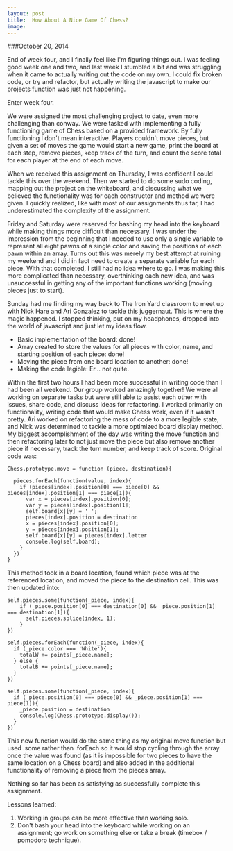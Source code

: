 ```yaml
---
layout: post
title:  How About A Nice Game Of Chess?
image:
---
```


###October 20, 2014

End of week four, and I finally feel like I'm figuring things out. I was feeling good week one and two, and last week I stumbled a bit and was struggling when it came to actually writing out the code on my own. I could fix broken code, or try and refactor, but actually writing the javascript to make our projects function was just not happening.

Enter week four.

We were assigned the most challenging project to date, even more challenging than conway. We were tasked with implementing a fully functioning game of Chess based on a provided framework. By fully functioning I don't mean interactive. Players couldn't move pieces, but given a set of moves the game would start a new game, print the board at each step, remove pieces, keep track of the turn, and count the score total for each player at the end of each move.

When we received this assignment on Thursday, I was confident I could tackle this over the weekend. Then we started to do some sudo coding, mapping out the project on the whiteboard, and discussing what we believed the functionality was for each constructor and method we were given. I quickly realized, like with most of our assignments thus far, I had underestimated the complexity of the assignment.

Friday and Saturday were reserved for bashing my head into the keyboard while making things more difficult than necessary. I was under the impression from the beginning that I needed to use only a single variable to represent all eight pawns of a single color and saving the positions of each pawn within an array. Turns out this was merely my best attempt at ruining my weekend and I did in fact need to create a separate variable for each piece. With that completed, I still had no idea where to go. I was making this more complicated than necessary, overthinking each new idea, and was unsuccessful in getting any of the important functions working (moving pieces just to start).

Sunday had me finding my way back to The Iron Yard classroom to meet up with Nick Hare and Ari Gonzalez to tackle this juggernaut. This is where the magic happened. I stopped thinking, put on my headphones, dropped into the world of javascript and just let my ideas flow.

 * Basic implementation of the board: done!
 * Array created to store the values for all pieces with color, name, and starting position of each piece: done!
 * Moving the piece from one board location to another: done!
 * Making the code legible: Er... not quite.

 Within the first two hours I had been more successful in writing code than I had been all weekend. Our group worked amazingly together! We were all working on separate tasks but were still able to assist each other with issues, share code, and discuss ideas for refactoring. I worked primarily on functionality, writing code that would make Chess work, even if it wasn't pretty. Ari worked on refactoring the mess of code to a more legible state, and Nick was determined to tackle a more optimized board display method. My biggest accomplishment of the day was writing the move function and then refactoring later to not just move the piece but also remove another piece if necessary, track the turn number, and keep track of score. Original code was:

    Chess.prototype.move = function (piece, destination){

      pieces.forEach(function(value, index){
        if (pieces[index].position[0] === piece[0] && pieces[index].position[1] === piece[1]){
          var x = pieces[index].position[0];
          var y = pieces[index].position[1];
          self.board[x][y] = ' ';
          pieces[index].position = destination
          x = pieces[index].position[0];
          y = pieces[index].position[1];
          self.board[x][y] = pieces[index].letter
          console.log(self.board);
        }
      })
    }

This method took in a board location, found which piece was at the referenced location, and moved the piece to the destination cell. This was then updated into:

    self.pieces.some(function(_piece, index){
        if (_piece.position[0] === destination[0] && _piece.position[1] === destination[1]){
          self.pieces.splice(index, 1);
        }
    })

    self.pieces.forEach(function(_piece, index){
      if (_piece.color === 'White'){
        totalW += points[_piece.name];
      } else {
        totalB += points[_piece.name];
      }
    })

    self.pieces.some(function(_piece, index){
      if (_piece.position[0] === piece[0] && _piece.position[1] === piece[1]){
        _piece.position = destination
        console.log(Chess.prototype.display());
      }
    })

This new function would do the same thing as my original move function but used .some rather than .forEach so it would stop cycling through the array once the value was found (as it is impossible for two pieces to have the same location on a Chess board) and also added in the additional functionality of removing a piece from the pieces array.

Nothing so far has been as satisfying as successfully complete this assignment.

Lessons learned:
1. Working in groups can be more effective than working solo.
2. Don't bash your head into the keyboard while working on an assignment; go work on something else or take a break (timebox / pomodoro technique).
